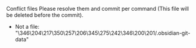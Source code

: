  Conflict files
Please resolve them and commit per command (This file will be deleted before the commit).
- Not a file: "\346\204\217\350\257\206\345\275\242\346\200\201/.obsidian-git-data"